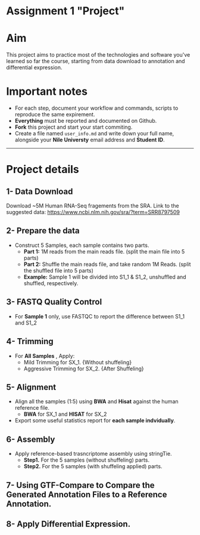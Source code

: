 # Assignment 1 "Project"


# Aim

This project aims to practice most of the technologies and software you've learned so far the course, starting from data download to annotation and differential expression.

# Important notes

- For each step, document your workflow and commands, scripts to reproduce the same expirement.
- **Everything** must be reported and documented on Github.
- **Fork** this project and start your start commiting.
- Create a file named `user_info.md` and write down your full name, alongside your **Nile Universty** email address and **Student ID**.

---

# Project details

## 1- Data Download

Download ~5M Human RNA-Seq fragements from the SRA.
Link to the suggested data: https://www.ncbi.nlm.nih.gov/sra/?term=SRR8797509

## 2- Prepare the data

- Construct 5 Samples, each sample contains two parts.
    - **Part 1:** 1M reads from the main reads file. (split the main file into 5 parts)
    - **Part 2:** Shuffle the main reads file, and take random 1M Reads. (split the shuffled file into 5 parts)
    - **Example:** Sample 1 will be divided into S1_1 & S1_2,  unshuffled and shuffled, respectively.

## 3- FASTQ Quality Control

- For **Sample 1** only, use FASTQC to report the difference between S1_1 and S1_2

## 4- Trimming

- For **All Samples** , Apply:
    - Mild Trimming for SX_1. {Without shuffeling}
    - Aggressive Trimming for SX_2. {After Shuffeling}

## 5- Alignment

- Align all the samples (1:5) using **BWA** and **Hisat** against the human reference file.
	- **BWA** for SX_1 and **HISAT** for SX_2
- Export some useful statistics report for **each sample indvidually**.

## 6- Assembly

- Apply reference-based trasncriptome assembly using stringTie.
    -  **Step1.** For the 5 samples (without shuffeling) parts.
    -  **Step2.** For the 5 samples (with shuffeling applied) parts.

## 7- Using GTF-Compare to Compare the Generated Annotation Files to a Reference Annotation.

## 8- Apply Differential Expression.
